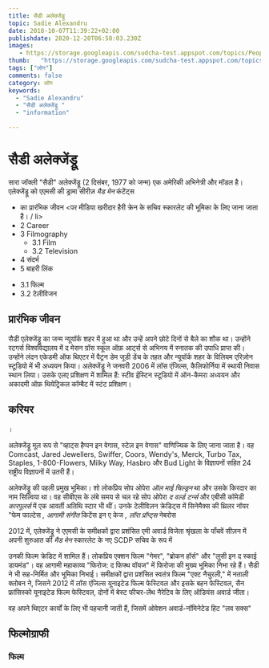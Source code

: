 ```yaml
---
title: सैडी अलेक्जेंड्रू 
topic: Sadie Alexandru
date: 2018-10-07T11:39:22+02:00
publishdate: 2020-12-20T06:58:03.230Z
images: 
   - https://storage.googleapis.com/sudcha-test.appspot.com/topics/People/sadie_alexandru/1.jpeg
thumb:   "https://storage.googleapis.com/sudcha-test.appspot.com/topics/People/sadie_alexandru/thumb.jpeg"
tags: ["लोग"]
comments: false
category: लोग
keywords: 
  - "Sadie Alexandru"
  - "सैडी अलेक्जेंड्रू "
  - "information"

---
```

<h1> सैडी अलेक्जेंड्रू </h1> <p> </p> <p> सारा जॉक्ली "सैडी" अलेक्जेंड्रू (2 दिसंबर, 1977 को जन्म) एक अमेरिकी अभिनेत्री और मॉडल है। एलेक्जेंड्रू को एएमसी की ड्रामा सीरीज़ <i> मैड मेन </i> </p2 </h2> कंटेंट्स </h2> <ul> <li> का प्रारंभिक जीवन <पर मीडिया खरीदार हैरी क्रेन के सचिव स्कारलेट की भूमिका के लिए जाना जाता है। / li> <li> 2 Career </li> <li> 3 Filmography <ul> <li> 3.1 Film </li> <li> 3.2 Television </li> </ul> </li> <li> 4 संदर्भ </li> <li> 5 बाहरी लिंक </li> </ul> <ul> <li> 3.1 फिल्म </li> <li> 3.2 टेलीविजन </li> </ul> <h2> प्रारंभिक जीवन </h2> <p> सैडी एलेक्जेंड्रू का जन्म न्यूयॉर्क शहर में हुआ था और उन्हें अपने छोटे दिनों से बैले का शौक था। उन्होंने रटगर्स विश्वविद्यालय में द मेसन ग्रॉस स्कूल ऑफ़ आर्ट्स से अभिनय में स्नातक की उपाधि प्राप्त की। उन्होंने लंदन एकेडमी ऑफ थिएटर में पैट्रन डेम जूडी डेंच के तहत और न्यूयॉर्क शहर के विलियम एरिज़ोन स्टूडियो में भी अध्ययन किया। अलेक्जेंड्रू ने जनवरी 2006 में लॉस एंजिल्स, कैलिफोर्निया में स्थायी निवास स्थान लिया। उसके एलए प्रशिक्षण में शामिल हैं: स्टीव ईस्टिन स्टूडियो में ऑन-कैमरा अध्ययन और अकादमी ऑफ़ थियेट्रिकल कॉम्बैट में स्टंट प्रशिक्षण। </p> <h2> करियर </h2>। <p> अलेक्जेंड्रू मूल रूप से "व्हाट्स हैप्पन इन वेगास, स्टेज़ इन वेगास" वाणिज्यिक के लिए जाना जाता है। वह Comcast, Jared Jewellers, Swiffer, Coors, Wendy's, Merck, Turbo Tax, Staples, 1-800-Flowers, Milky Way, Hasbro और Bud Light के विज्ञापनों सहित 24 राष्ट्रीय विज्ञापनों में उतरी हैं। </p> <p> अलेक्जेंड्रू की पहली प्रमुख भूमिका। शो लोकप्रिय सोप ओपेरा <i> ऑल माई चिल्ड्रन </i> था और उसके किरदार का नाम सिल्विया था। वह सीबीएस के लंबे समय से चल रहे सोप ओपेरा <i> द वर्ल्ड टर्न्स </i> और एबीसी कॉमेडी <i> कारपूलर्स </i> में एक आवर्ती अतिथि स्टार भी थीं। उनके टेलीविज़न क्रेडिट्स में सिनेमैक्स की थ्रिलर नॉयर "फेम फाल्टेस <i>, आगामी संगीत </i> किटेंस इन ए केज <i>, लॉरा प्रॉप्ट्स </i> नेबरोस <i> </i> </p> <p शामिल हैं। > 2012 में, एलेक्जेंड्रू ने एएमसी के समीक्षकों द्वारा प्रशंसित एमी अवार्ड विजेता श्रृंखला के पाँचवें सीज़न में अपनी शुरुआत की <i> मैड मेन </i> स्कारलेट के नए SCDP सचिव के रूप में </p> </p> उनकी फिल्म क्रेडिट में शामिल हैं। लोकप्रिय एक्शन फिल्म "गेमर", "ब्रोकन हॉर्स" और "लुसी इन द स्काई डायमंड"। वह आगामी महाकाव्य "फिरोज: द फिफ्थ वॉयज" में फिरोजा की मुख्य भूमिका निभा रहे हैं। सैडी ने भी सह-निर्मित और भूमिका निभाई। समीक्षकों द्वारा प्रशंसित स्वतंत्र फिल्म "एक्ट नैचुरली," में नताली क्लोबन ने, जिसने 2012 में लॉस एंजिल्स यूनाइटेड फिल्म फेस्टिवल और इसके बहन फेस्टिवल, सैन फ्रांसिस्को यूनाइटेड फिल्म फेस्टिवल, दोनों में बेस्ट फीचर-लेंथ नैरेटिव के लिए ऑडियंस अवार्ड जीता। </p > <p> वह अपने थिएटर कार्यों के लिए भी पहचानी जाती हैं, जिसमें ओवेशन अवार्ड-नॉमिनेटेड हिट "लव सक्स" </p> <h2> फिल्मोग्राफी </h2> <h3> फिल्म </h3> <h3 - टेलीविसी शामिल है। पर </h3> 